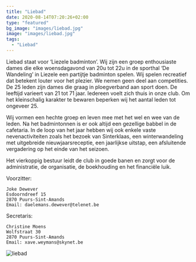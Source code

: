 ```yaml
---
title: "Liebad"
date: 2020-08-14T07:20:26+02:00
type: "featured"
bg_image: "images/liebad.jpg"
image: "images/liebad.jpg"
tags:
  - "Liebad"
---
```

Liebad staat voor ‘Liezele badminton’. Wij zijn een groep enthousiaste dames die elke woensdagavond van 20u tot 22u in de sporthal ‘De Wandeling’ in Liezele een partijtje badminton spelen. Wij spelen recreatief dat betekent louter voor het plezier. We nemen geen deel aan competities. De 25 leden zijn dames die graag in ploegverband aan sport doen. De leeftijd varieert van 21 tot 71 jaar. Iedereen voelt zich thuis in onze club. Om het kleinschalig karakter te bewaren beperken wij het aantal leden tot ongeveer 25.

Wij vormen een hechte groep en leven mee met het wel en wee van de leden. Na het badmintonnen is er ook altijd een gezellige babbel in de cafetaria. In de loop van het jaar hebben wij ook enkele vaste nevenactiviteiten zoals het bezoek van Sinterklaas, een winterwandeling met uitgebreide nieuwjaarsreceptie, een jaarlijkse uitstap, een afsluitende vergadering op het einde van het seizoen.

Het vierkoppig bestuur leidt de club in goede banen en zorgt voor de administratie, de organisatie, de boekhouding en het financiële luik.

Voorzitter:
```
Joke Dewever
Esdoorndreef 15
2870 Puurs-Sint-Amands
Email: daelemans.dewever@telenet.be
```

Secretaris:
```
Christine Moens
Wolfstraat 30
2870 Puurs-Sint-Amands
Email: xave.weymans@skynet.be
```

![liebad](/images/liebad_2.jpg)
